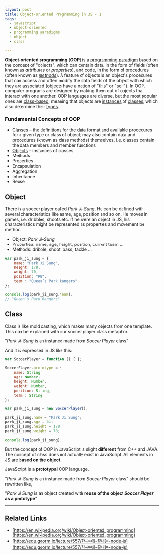 ```yaml
---
layout: post
title: Object-oriented Programming in JS - 1
tags:
  - javascript
  - object-oriented
  - programming paradigms
  - object
  - class

---
```


**Object-oriented programming** (**OOP**) is a [programming paradigm](https://en.wikipedia.org/wiki/Programming_paradigm) based on the concept of "[objects](https://en.wikipedia.org/wiki/Object_(computer_science))", which can contain [data](https://en.wikipedia.org/wiki/Data), in the form of [fields](https://en.wikipedia.org/wiki/Field_(computer_science)) (often known as *attributes* or *properties*), and code, in the form of procedures (often known as *[methods](https://en.wikipedia.org/wiki/Method_(computer_science))*). A feature of objects is an object's procedures that can access and often modify the data fields of the object with which they are associated (objects have a notion of "[this](https://en.wikipedia.org/wiki/This_(computer_programming))" or "self"). In OOP, computer programs are designed by making them out of objects that interact with one another. OOP languages are diverse, but the most popular ones are [class-based](https://en.wikipedia.org/wiki/Class-based_programming), meaning that objects are [instances](https://en.wikipedia.org/wiki/Instance_(computer_science)) of [classes](https://en.wikipedia.org/wiki/Class_(computer_science)), which also determine their [types](https://en.wikipedia.org/wiki/Data_type).

### Fundamental Concepts of OOP

- [Classes](https://en.wikipedia.org/wiki/Class_(computer_science)) – the definitions for the data format and available procedures for a given type or class of object; may also contain data and procedures (known as class methods) themselves, i.e. classes contain the data members and member functions
- [Objects](https://en.wikipedia.org/wiki/Object_(computer_science)) – instances of classes
- Methods
- Properties
- Encapsulation
- Aggregation
- Inheritance
- Reuse

## Object

There is a soccer player called *Park Ji-Sung*. He can be defined with several characteristics like name, age, position and so on. He moves in games, i.e. dribbles, shoots etc. If he were an object in JS, his characteristics might be represented as properties and movement be method.

- Object: *Park Ji-Sung*
- Properties: name, age, height, position, current team ...
- Methods: dribble, shoot, pass, tackle ...

```javascript
var park_ji_sung = { 
	name: "Park Ji Sung",
	height: 178,
	weight: 70,
	position: "RW",
	team : "Queen’s Park Rangers"
};

console.log(park_ji_sung.team);
// "Queen’s Park Rangers"
```

## Class

Class is like mold casting, which makes many objects from one template. This can be explained with our soccer player class metaphor.

"*Park Ji-Sung* is an instance made from *Soccer Player* class"

And it is expressed in JS like this:

```javascript
var SoccerPlayer = function () { };

SoccerPlayer.prototype = { 
	name: String,
	age: Number,
	height: Number,
	weight: Number,
	position: String,
	team : String
};

var park_ji_sung = new SoccerPlayer(); 

park_ji_sung.name = "Park Ji Sung"; 
park_ji_sung.age = 31;
park_ji_sung.height = 178;
park_ji_sung.weight = 70;

console.log(park_ji_sung);
```

But the concept of OOP in JavaScript is slight **different** from C++ and JAVA. The concept of class does not actually exist in JavaScript. All elements in JS are **based on the object**.

JavaScript is a **prototypal** OOP language. 

"*Park Ji-Sung* is an instance made from *Soccer Player* class" should be rewritten like,

"*Park Ji Sung* is an object created with **reuse of the object *Soccer Player* as a prototype**"



<hr>

## Related Links

- [https://en.wikipedia.org/wiki/Object-oriented_programming](https://en.wikipedia.org/wiki/Object-oriented_programming)
- [https://edu.goorm.io/lecture/557/한-눈에-끝내는-node-js](https://edu.goorm.io/lecture/557/한-눈에-끝내는-node-js)